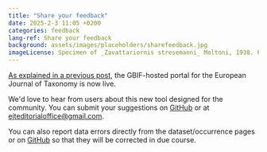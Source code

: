 ```yaml
---
title: "Share your feedback"
date: 2025-2-3 11:05 +0200
categories: feedback
lang-ref: Share your feedback
background: assets/images/placeholders/sharefeedback.jpg
imageLicense: Specimen of _Zavattariornis stresemanni_ Moltoni, 1938. Photo K. Gedeon (CC BY 4.0).
---
```


[As explained in a previous post](https://data.europeanjournaloftaxonomy.eu/post/2025/launch/), the GBIF-hosted portal for the European Journal of Taxonomy is now live.

We'd love to hear from users about this new tool designed for the community. You can submit your suggestions on [GitHub](https://github.com/gbif/hp-ejt/issues) or at [ejteditorialoffice@gmail.com](mailto:ejteditorialoffice@gmail.com).

You can also report data errors directly from the dataset/occurrence pages or on [GitHub](https://github.com/plazi/community/issues) so that they will be corrected in due course.
